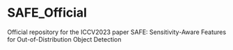 # SAFE_Official
Official repository for the ICCV2023 paper SAFE: Sensitivity-Aware Features for Out-of-Distribution Object Detection
